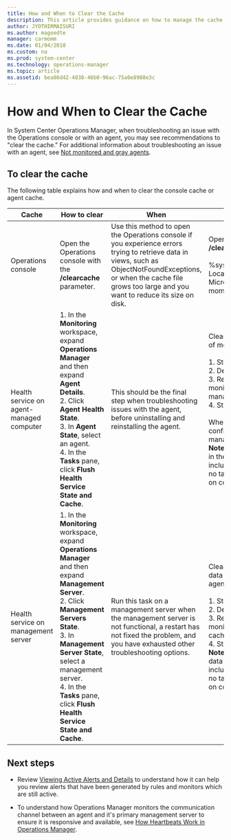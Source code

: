 ```yaml
---
title: How and When to Clear the Cache
description: This article provides guidance on how to manage the cache for the HealthService on management servers and agents in System Center Operations Manager.
author: JYOTHIRMAISURI
ms.author: magoedte
manager: carmomm
ms.date: 01/04/2018
ms.custom: na
ms.prod: system-center
ms.technology: operations-manager
ms.topic: article
ms.assetid: bea86d42-4838-46b0-96ac-75a0e8988e3c
---
```

# How and When to Clear the Cache
In System Center Operations Manager, when troubleshooting an issue with the Operations console or with an agent, you may see recommendations to "clear the cache." For additional information about troubleshooting an issue with an agent, see [Not monitored and gray agents](manage-agents-not-healthy.md).  

## To clear the cache

The following table explains how and when to clear the console cache or agent cache.  
  
|Cache|How to clear|When|Results|  
|---------|----------------|--------|-----------|  
|Operations console|Open the Operations console with the **/clearcache** parameter.|Use this method to open the Operations console if you experience errors trying to retrieve data in views, such as ObjectNotFoundExceptions, or when the cache file grows too large and you want to reduce its size on disk.|Opening the Operations console with<br> **/clearcache** deletes the following file:<br><br>%systemdrive%\Users\*username*\AppData\ <br> Local\Microsoft\ <br> Microsoft.EnterpriseManagement.Monitoring.Console\ <br> momcache.mdb|  
|Health service on agent-managed computer|1.  In the **Monitoring** workspace, expand **Operations Manager**<br> and then expand **Agent Details**.<br>2.  Click **Agent Health State**.<br>3.  In **Agent State**, select an agent.<br>4.  In the **Tasks** pane, click **Flush Health Service State and Cache**.|This should be the final step when troubleshooting issues with the agent, before uninstalling and reinstalling the agent.|Clearing the agent cache can cause data loss<br> of monitoring data from that system.<br><br>1.  Stops the Microsoft Monitoring Agent service.<br>2.  Deletes the health service store files.<br>3.  Resets the state of the agent, including all rules,<br> monitors, outgoing data, and cached<br> management packs.<br>4.  Starts the Microsoft Monitoring Agent service.<br><br> When the service restarts, the agent requests<br> configuration from its primary assigned<br> management server.<br> **Note:** Because this task deletes the cached data<br> in the health service store files,<br> including the record of this task itself,<br> no task status is reported<br> on completion of the task.|  
|Health service on management server|1.  In the **Monitoring** workspace, expand **Operations Manager**<br> and then expand **Management Server**.<br>2.  Click **Management Servers State**.<br>3.  In **Management Server State**, select a management server.<br>4.  In the **Tasks** pane, click **Flush Health Service State and Cache**.|Run this task on a management server when the management server is not functional, a restart has not fixed the problem, and you have exhausted other troubleshooting options.|Clearing the agent cache can cause<br> data loss of monitoring data from<br> agents to the management server.<br><br>1.  Stops the Microsoft Monitoring Agent service.<br>2.  Deletes the health service store files.<br>3.  Resets the state of the agent, including all rules,<br> monitors, outgoing data, and<br> cached management packs.<br>4.  Starts the Microsoft Monitoring Agent service.<br> **Note:** Because this task deletes the cached<br> data in the health service store files,<br> including the record of this task itself,<br> no task status will be reported<br> on completion of the task.|  
  
## Next steps

- Review [Viewing Active Alerts and Details](manage-alert-view-alerts-details.md) to understand how it can help you review alerts that have been generated by rules and monitors which are still active. 

- To understand how Operations Manager monitors the communication channel between an agent and it's primary management server to ensure it is responsive and available, see [How Heartbeats Work in Operations Manager](manage-agent-heartbeat-overview.md). 

